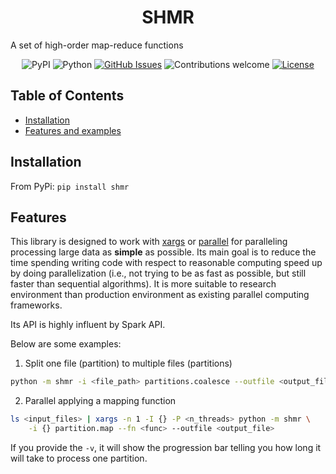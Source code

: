 <h1 align="center">SHMR</h1>

A set of high-order map-reduce functions

<div align="center">

![PyPI](https://img.shields.io/pypi/v/shmr)
![Python](https://img.shields.io/badge/python-v3.6+-blue.svg)
[![GitHub Issues](https://img.shields.io/github/issues/binh-vu/shmr.svg)](https://github.com/binh-vu/shmr/issues)
![Contributions welcome](https://img.shields.io/badge/contributions-welcome-orange.svg)
[![License](https://img.shields.io/badge/license-MIT-blue.svg)](https://opensource.org/licenses/MIT)

</div>

## Table of Contents
- [Installation](#installation)
- [Features and examples](#features)

## Installation

From PyPi: `pip install shmr`

## Features

This library is designed to work with [xargs](https://en.wikipedia.org/wiki/Xargs) or [parallel](https://www.gnu.org/software/parallel/) for paralleling processing large data as **simple** as possible. Its main goal is to reduce the time spending writing code with respect to reasonable computing speed up by doing parallelization (i.e., not trying to be as fast as possible, but still faster than sequential algorithms). It is more suitable to research environment than production environment as existing parallel computing frameworks.

Its API is highly influent by Spark API.

Below are some examples:

1. Split one file (partition) to multiple files (partitions)

```bash
python -m shmr -i <file_path> partitions.coalesce --outfile <output_files> --num_partitions=128
```

2. Parallel applying a mapping function

```bash
ls <input_files> | xargs -n 1 -I {} -P <n_threads> python -m shmr \
    -i {} partition.map --fn <func> --outfile <output_file>
```

If you provide the `-v`, it will show the progression bar telling you how long it will take to process one partition.
